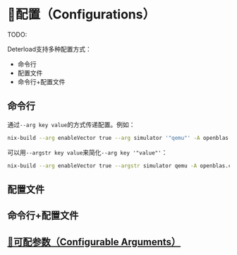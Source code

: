 # 🧾配置（Configurations）

TODO:

Deterload支持多种配置方式：

* 命令行
* 配置文件
* 命令行+配置文件

## 命令行

通过`--arg key value`的方式传递配置。例如：

```bash
nix-build --arg enableVector true --arg simulator '"qemu"' -A openblas.cpt
```

可以用`--argstr key value`来简化`--arg key '"value"'`：

```bash
nix-build --arg enableVector true --argstr simulator qemu -A openblas.cpt
```

## 配置文件

## 命令行+配置文件

## [🧾可配参数（Configurable Arguments）](./reference/config.md)
